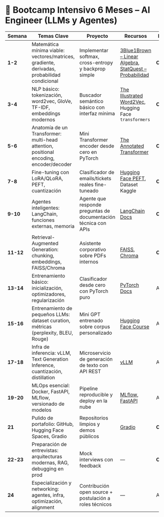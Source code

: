 # 📅 Bootcamp Intensivo 6 Meses – AI Engineer (LLMs y Agentes)

| Semana    | Temas Clave                                                                                 | Proyecto                                                        | Recursos                                                                                                                                             | Prioridad   |
| --------- | ------------------------------------------------------------------------------------------- | --------------------------------------------------------------- | ---------------------------------------------------------------------------------------------------------------------------------------------------- | ----------- |
| **1-2**   | Matemática mínima viable: vectores/matrices, gradiente, derivadas, probabilidad condicional | Implementar softmax, cross-entropy y backprop simple            | [3Blue1Brown – Linear Algebra](https://www.youtube.com/watch?v=fNk_zzaMoSs), [StatQuest – Probabilidad](https://www.youtube.com/watch?v=HZGCoVF3YvM) | **Crítico** |
| **3-4**   | NLP básico: tokenización, word2vec, GloVe, TF-IDF, embeddings modernos                      | Buscador semántico básico con interfaz mínima                   | [The Illustrated Word2Vec](https://jalammar.github.io/illustrated-word2vec/), Hugging Face `transformers`                                            | **Crítico** |
| **5-6**   | Anatomía de un Transformer: multi-head attention, positional encoding, encoder/decoder      | Mini Transformer encoder desde cero en PyTorch                  | [The Annotated Transformer](https://nlp.seas.harvard.edu/2018/04/03/attention.html)                                                                  | **Crítico** |
| **7-8**   | Fine-tuning con LoRA/QLoRA, PEFT, cuantización                                              | Clasificador de emails/tickets reales fine-tuneado              | [Hugging Face PEFT](https://github.com/huggingface/peft), Dataset Kaggle                                                                             | **Crítico** |
| **9-10**  | Agentes inteligentes: LangChain, funciones externas, memoria                                | Agente que responde preguntas de documentación técnica con APIs | [LangChain Docs](https://python.langchain.com)                                                                                                       | **Crítico** |
| **11-12** | Retrieval-Augmented Generation: chunking, embeddings, FAISS/Chroma                          | Asistente corporativo sobre PDFs internos                       | [FAISS](https://github.com/facebookresearch/faiss), [Chroma](https://docs.trychroma.com)                                                             | **Crítico** |
| **13-14** | Entrenamiento básico: inicialización, optimizadores, regularización                         | Clasificador desde cero con PyTorch puro                        | [PyTorch Docs](https://pytorch.org/docs/stable/index.html)                                                                                           | Acelerador  |
| **15-16** | Entrenamiento de pequeños LLMs: dataset curation, métricas (perplexity, BLEU, Rouge)        | Mini GPT entrenado sobre corpus personalizado                   | [Hugging Face Course](https://huggingface.co/course)                                                                                                 | Acelerador  |
| **17-18** | Infra de inferencia: vLLM, Text Generation Inference, cuantización, distillation            | Microservicio de generación de texto con API REST               | [vLLM](https://github.com/vllm-project/vllm)                                                                                                         | Acelerador  |
| **19-20** | MLOps esencial: Docker, FastAPI, MLflow, versionado de modelos                              | Pipeline reproducible y deploy en la nube                       | [MLflow](https://mlflow.org), [FastAPI](https://fastapi.tiangolo.com)                                                                                | Acelerador  |
| **21**    | Pulido de portafolio: GitHub, Hugging Face Spaces, Gradio                                   | Repositorios limpios y demos públicos                           | [Gradio](https://www.gradio.app)                                                                                                                     | **Crítico** |
| **22-23** | Preparación de entrevistas: arquitecturas modernas, RAG, debugging en prod                  | Mock interviews con feedback                                    | —                                                                                                                                                    | **Crítico** |
| **24**    | Especialización y networking: agentes, infra, optimización, alignment                       | Contribución open source + postulación a roles técnicos         | —                                                                                                                                                    | Acelerador  |
